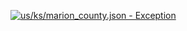 [![us/ks/marion_county.json - Exception](https://img.shields.io/badge/us/ks/marion_county.json-Exception-red)](https://github.com/openaddresses/openaddresses/tree/master/sources/us/ks/marion_county.json)